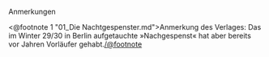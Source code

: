<span class="anmerkungen">Anmerkungen</span>

<@footnote 1 "01_Die Nachtgespenster.md">Anmerkung des
Verlages: Das im Winter 29/30 in Berlin aufgetauchte
»Nachgespenst« hat aber bereits vor Jahren Vorläufer
gehabt.</@footnote>

